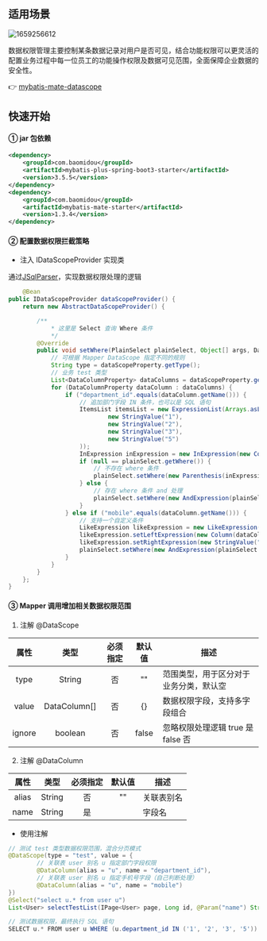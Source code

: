 ## 适用场景

![1659256612](https://minio.pigx.top/oss/1659256612.jpg)

数据权限管理主要控制某条数据记录对用户是否可见，结合功能权限可以更灵活的配置业务过程中每一位员工的功能操作权限及数据可见范围，全面保障企业数据的安全性。


👉 [mybatis-mate-datascope](https://gitee.com/baomidou/mybatis-mate-examples/tree/master/mybatis-mate-datascope)


## 快速开始

#### ① jar 包依赖

```xml
<dependency>
    <groupId>com.baomidou</groupId>
    <artifactId>mybatis-plus-spring-boot3-starter</artifactId>
    <version>3.5.5</version>
</dependency>
<dependency>
    <groupId>com.baomidou</groupId>
    <artifactId>mybatis-mate-starter</artifactId>
    <version>1.3.4</version>
</dependency>
```

#### ② 配置数据权限拦截策略

- 注入 IDataScopeProvider 实现类

通过[JSqlParser](https://github.com/JSQLParser/JSqlParser)，实现数据权限处理的逻辑

```java
    @Bean
public IDataScopeProvider dataScopeProvider() {
    return new AbstractDataScopeProvider() {

        /**
            * 这里是 Select 查询 Where 条件
            */
        @Override
        public void setWhere(PlainSelect plainSelect, Object[] args, DataScopeProperty dataScopeProperty) {
            // 可根据 Mapper DataScope 指定不同的规则
            String type = dataScopeProperty.getType();
            // 业务 test 类型
            List<DataColumnProperty> dataColumns = dataScopeProperty.getColumns();
            for (DataColumnProperty dataColumn : dataColumns) {
                if ("department_id".equals(dataColumn.getName())) {
                    // 追加部门字段 IN 条件，也可以是 SQL 语句
                    ItemsList itemsList = new ExpressionList(Arrays.asList(
                            new StringValue("1"),
                            new StringValue("2"),
                            new StringValue("3"),
                            new StringValue("5")
                    ));
                    InExpression inExpression = new InExpression(new Column(dataColumn.getAliasDotName()), itemsList);
                    if (null == plainSelect.getWhere()) {
                        // 不存在 where 条件
                        plainSelect.setWhere(new Parenthesis(inExpression));
                    } else {
                        // 存在 where 条件 and 处理
                        plainSelect.setWhere(new AndExpression(plainSelect.getWhere(), inExpression));
                    }
                } else if ("mobile".equals(dataColumn.getName())) {
                    // 支持一个自定义条件
                    LikeExpression likeExpression = new LikeExpression();
                    likeExpression.setLeftExpression(new Column(dataColumn.getAliasDotName()));
                    likeExpression.setRightExpression(new StringValue("%1533%"));
                    plainSelect.setWhere(new AndExpression(plainSelect.getWhere(), likeExpression));
                }
            }
        }
    };
}
```

#### ③ Mapper 调用增加相关数据权限范围

1. 注解 @DataScope

|  属性  |     类型     | 必须指定 | 默认值 | 描述                                   |
| :----: | :----------: | :------: | :----: | -------------------------------------- |
|  type  |    String    |    否    |   ""   | 范围类型，用于区分对于业务分类，默认空 |
| value  | DataColumn[] |    否    |   {}   | 数据权限字段，支持多字段组合           |
| ignore |   boolean    |    否    | false  | 忽略权限处理逻辑 true 是 false 否      |

2. 注解 @DataColumn

| 属性  |  类型  | 必须指定 | 默认值 | 描述       |
| :---: | :----: | :------: | :----: | ---------- |
| alias | String |    否    |   ""   | 关联表别名 |
| name  | String |    是    |        | 字段名     |

- 使用注解

```java
// 测试 test 类型数据权限范围，混合分页模式
@DataScope(type = "test", value = {
        // 关联表 user 别名 u 指定部门字段权限
        @DataColumn(alias = "u", name = "department_id"),
        // 关联表 user 别名 u 指定手机号字段（自己判断处理）
        @DataColumn(alias = "u", name = "mobile")
})
@Select("select u.* from user u")
List<User> selectTestList(IPage<User> page, Long id, @Param("name") String username);

// 测试数据权限，最终执行 SQL 语句
SELECT u.* FROM user u WHERE (u.department_id IN ('1', '2', '3', '5')) AND u.mobile LIKE '%1533%' LIMIT 1,10

```
